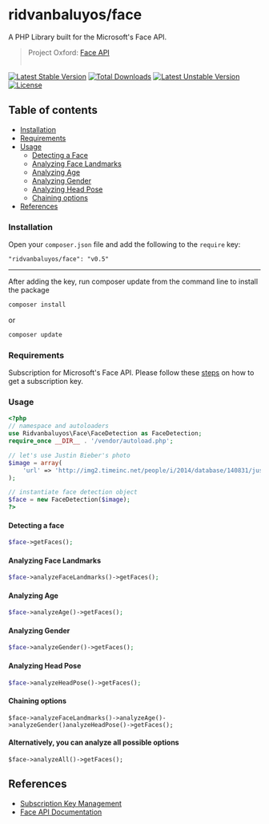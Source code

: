 ridvanbaluyos/face
=======
A PHP Library built for the Microsoft's Face API.
> Project Oxford: [Face API](https://www.projectoxford.ai/doc/face/overview)
<br/><br/>

[![Latest Stable Version](https://poser.pugx.org/ridvanbaluyos/face/v/stable.svg)](https://packagist.org/packages/ridvanbaluyos/face) [![Total Downloads](https://poser.pugx.org/ridvanbaluyos/face/downloads.svg)](https://packagist.org/packages/ridvanbaluyos/face) [![Latest Unstable Version](https://poser.pugx.org/ridvanbaluyos/face/v/unstable.svg)](https://packagist.org/packages/ridvanbaluyos/face) [![License](https://poser.pugx.org/ridvanbaluyos/face/license.svg)](https://packagist.org/packages/ridvanbaluyos/face)

## Table of contents ##
- [Installation](#installation)
- [Requirements](#requirements)
- [Usage](#usage)
    - [Detecting a Face](#detecting-a-face)
    - [Analyzing Face Landmarks](#analyzing-face-landmarks)
    - [Analyzing Age](#analyzing-age)
    - [Analyzing Gender](#analyzing-gender)
    - [Analyzing Head Pose](#analyzing-head-pose)
    - [Chaining options](#chaining-options)
- [References](#references)

### Installation ##
Open your `composer.json` file and add the following to the `require` key:

    "ridvanbaluyos/face": "v0.5"

---

After adding the key, run composer update from the command line to install the package

```bash
composer install
```

or

```bash
composer update
```
### Requirements ##
Subscription for Microsoft's Face API. Please follow these [steps](https://www.projectoxford.ai/doc/face/Get-Started/csharp#step1) on how to get a subscription key.


### Usage ##
```php
<?php
// namespace and autoloaders
use Ridvanbaluyos\Face\FaceDetection as FaceDetection;
require_once __DIR__ . '/vendor/autoload.php';

// let's use Justin Bieber's photo
$image = array(
    'url' => 'http://img2.timeinc.net/people/i/2014/database/140831/justin-bieber-300.jpg',
);

// instantiate face detection object
$face = new FaceDetection($image);
?>
```

#### Detecting a face
```php
$face->getFaces();

```

#### Analyzing Face Landmarks
```php
$face->analyzeFaceLandmarks()->getFaces();

```

#### Analyzing Age
```php
$face->analyzeAge()->getFaces();

```

#### Analyzing Gender
```php
$face->analyzeGender()->getFaces();

```

#### Analyzing Head Pose
```php
$face->analyzeHeadPose()->getFaces();

```

#### Chaining options
```
$face->analyzeFaceLandmarks()->analyzeAge()->analyzeGender()analyzeHeadPose()->getFaces();

```

#### Alternatively, you can analyze all possible options
```
$face->analyzeAll()->getFaces();

```

## References
* [Subscription Key Management](https://www.projectoxford.ai/doc/general/subscription-key-mgmt)
* [Face API Documentation](https://dev.projectoxford.ai/docs/services/54d85c1d5eefd00dc474a0ef/operations/54f0375749c3f70a50e79b82)

